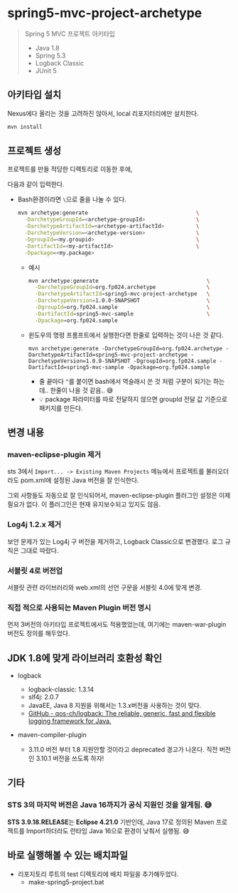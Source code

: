 # spring5-mvc-project-archetype

> Spring 5 MVC 프로젝트 아키타입
>
> * Java 1.8
> * Spring 5.3
> * Logback Classic
> * JUnit 5



## 아키타입 설치

Nexus에다 올리는 것을 고려하진 않아서, local 리포지터리에만 설치한다.

```sh
mvn install
```



## 프로젝트 생성

프로젝트를 만들 적당한 디렉토리로 이동한 후에,

다음과 같이 입력한다.

* Bash환경이라면 `\`으로 줄을 나눌 수 있다.

  ```bash
  mvn archetype:generate                                  \
    -DarchetypeGroupId=<archetype-groupId>                \
    -DarchetypeArtifactId=<archetype-artifactId>          \
    -DarchetypeVersion=<archetype-version>                \
    -DgroupId=<my.groupid>                                \
    -DartifactId=<my-artifactId>                          \
    -Dpackage=<my.package>
  ```
  
  * 예시
  
    ```bash
    mvn archetype:generate                                  \
      -DarchetypeGroupId=org.fp024.archetype                \
      -DarchetypeArtifactId=spring5-mvc-project-archetype   \
      -DarchetypeVersion=1.0.0-SNAPSHOT                     \
      -DgroupId=org.fp024.sample                            \
      -DartifactId=spring5-mvc-sample                       \
      -Dpackage=org.fp024.sample
    ```

  * 윈도우의 명령 프롬프트에서 실행한다면 한줄로 입력하는 것이 나은 것 같다.
  
    ```
    mvn archetype:generate -DarchetypeGroupId=org.fp024.archetype -DarchetypeArtifactId=spring5-mvc-project-archetype -DarchetypeVersion=1.0.0-SNAPSHOT -DgroupId=org.fp024.sample -DartifactId=spring5-mvc-sample -Dpackage=org.fp024.sample
    ```
  
    * 줄 끝마다 `^`를 붙이면 bash에서 역슬래시 쓴 것 처럼 구분이 되기는 하는데.. 한줄이 나을 것 같음.. 😅
    * 💡 package 파라미터를 따로 전달하지 않으면 groupId 전달 값 기준으로 패키지를 만든다.





## 변경 내용

### maven-eclipse-plugin 제거

sts 3에서 `Import... -> Existing Maven Projects` 메뉴에서 프로젝트를 불러오더라도 pom.xml에 설정된 Java 버전을 잘 인식한다.

그외 사항들도 자동으로 잘 인식되어서, maven-eclipse-plugin 플러그인 설정은 이제 필요가 없다. 이 플러그인은 현재 유지보수되고 있지도 않음.



### Log4j 1.2.x 제거

보안 문제가 있는 Log4j 구 버전을 제거하고, Logback Classic으로 변경했다. 로그 규칙은 그대로 따랐다.



### 서블릿 4로 버전업

서블릿 관련 라이브러리와 web.xml의 선언 구문을 서블릿 4.0에 맞게 변경.



### 직접 적으로 사용되는 Maven Plugin 버전 명시

먼저 3버전의 아키타입 프로젝트에서도 적용했었는데, 여기에는 maven-war-plugin 버전도 정의를 해두었다.



## JDK 1.8에 맞게 라이브러리 호환성 확인

* logback
  * logback-classic: 1.3.14
  * slf4j: 2.0.7
  * JavaEE, Java 8 지원을 위해서는 1.3.x버전을 사용하는 것이 맞다.
  * [GitHub - qos-ch/logback: The reliable, generic, fast and flexible logging framework for Java.](https://github.com/qos-ch/logback?tab=readme-ov-file#java-ee-and-jakarta-ee-versions)

* maven-compiler-plugin
  * 3.11.0 버전 부터 1.8 지원안할 것이라고 deprecated 경고가 나온다. 직전 버전인 3.10.1 버전을 쓰도록 하자!



## 기타

### STS 3의 마지막 버전은 Java 16까지가 공식 지원인 것을 알게됨. 😅

**STS 3.9.18.RELEASE**는 **Eclipse 4.21.0** 기반인데, Java 17로 정의된 Maven 프로젝트를 Import하더라도 런타임 Java 16으로 환경이 낮춰서 실행됨. 😅



## 바로 실행해볼 수 있는 배치파일

* 리포지토리 루트의 test 디렉토리에 배치 파일을 추가해두었다.
  * make-spring5-project.bat
